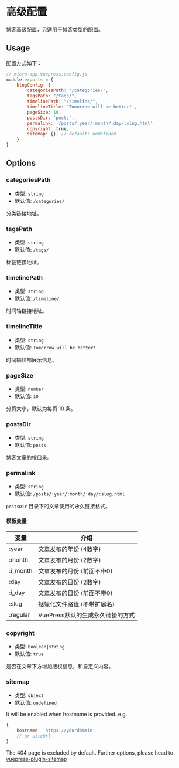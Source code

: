 # 高级配置

博客高级配置，只适用于博客类型的配置。

## Usage

配置方式如下：

```js
// micro-app.vuepress.config.js
module.exports = {
    blogConfig: {
        categoriesPath: "/categories/",
        tagsPath: "/tags/",
        timelinePath: "/timeline/",
        timelineTitle: 'Tomorrow will be better!',
        pageSize: 10,
        postsDir: 'posts',
        permalink: '/posts/:year/:month/:day/:slug.html',
        copyright: true,
        sitemap: {}, // default: undefined
    }
}
```

## Options

### categoriesPath

- 类型: `string`
- 默认值: `/categories/`

分类链接地址。

### tagsPath

- 类型: `string`
- 默认值: `/tags/`

标签链接地址。

### timelinePath

- 类型: `string`
- 默认值: `/timeline/`

时间轴链接地址。

### timelineTitle

- 类型: `string`
- 默认值: `Tomorrow will be better!`

时间轴顶部展示信息。

### pageSize

- 类型: `number`
- 默认值: `10`

分页大小，默认为每页 10 条。

### postsDir

- 类型: `string`
- 默认值: `posts`

博客文章的根目录。

### permalink

- 类型: `string`
- 默认值: `/posts/:year/:month/:day/:slug.html`

`postsDir` 目录下的文章使用的永久链接格式。

#### 模板变量

| 变量 | 介绍 |
| --- | --- |
| :year | 文章发布的年份 (4数字) |
| :month | 文章发布的月份 (2数字) |
| :i_month | 文章发布的月份 (前面不带0) |
| :day | 文章发布的日份 (2数字) |
| :i_day | 文章发布的日份 (前面不带0) |
| :slug | 蛞蝓化文件路径 (不带扩展名) |
| :regular | VuePress默认的生成永久链接的方式 |

### copyright

- 类型: `boolean|string`
- 默认值: `true`

是否在文章下方增加版权信息，和自定义内容。

### sitemap

- 类型: `object`
- 默认值: `undefined`

It will be enabled when hostname is provided. e.g.

```js
{
    hostname: 'https://yourdomain'
    // or siteUrl
}
```

The 404 page is excluded by default. Further options, please head to [vuepress-plugin-sitemap](https://github.com/ekoeryanto/vuepress-plugin-sitemap#options)

